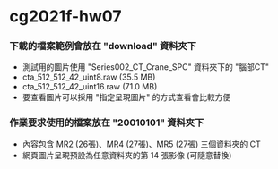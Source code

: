 # cg2021f-hw07
### 下載的檔案範例會放在 "download" 資料夾下
* 測試用的圖片使用 "Series002_CT_Crane_SPC" 資料夾下的 "腦部CT"
* cta_512_512_42_uint8.raw (35.5 MB)
* cta_512_512_42_uint16.raw (71.0 MB)
* 要查看圖片可以採用 "指定呈現圖片" 的方式查看會比較方便

### 作業要求使用的檔案放在 "20010101" 資料夾下
* 內容包含 MR2 (26張)、MR4 (27張)、MR5 (27張) 三個資料夾的 CT
* 網頁圖片呈現預設為任意資料夾的第 14 張影像 (可隨意替換)
